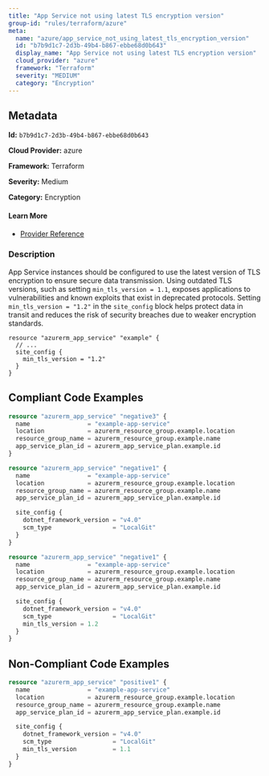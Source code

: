 ```yaml
---
title: "App Service not using latest TLS encryption version"
group-id: "rules/terraform/azure"
meta:
  name: "azure/app_service_not_using_latest_tls_encryption_version"
  id: "b7b9d1c7-2d3b-49b4-b867-ebbe68d0b643"
  display_name: "App Service not using latest TLS encryption version"
  cloud_provider: "azure"
  framework: "Terraform"
  severity: "MEDIUM"
  category: "Encryption"
---
```

## Metadata

**Id:** `b7b9d1c7-2d3b-49b4-b867-ebbe68d0b643`

**Cloud Provider:** azure

**Framework:** Terraform

**Severity:** Medium

**Category:** Encryption

#### Learn More

 - [Provider Reference](https://registry.terraform.io/providers/hashicorp/azurerm/latest/docs/resources/app_service#min_tls_version)

### Description

 App Service instances should be configured to use the latest version of TLS encryption to ensure secure data transmission. Using outdated TLS versions, such as setting `min_tls_version = 1.1`, exposes applications to vulnerabilities and known exploits that exist in deprecated protocols. Setting `min_tls_version = "1.2"` in the `site_config` block helps protect data in transit and reduces the risk of security breaches due to weaker encryption standards.

```
resource "azurerm_app_service" "example" {
  // ...
  site_config {
    min_tls_version = "1.2"
  }
}
```


## Compliant Code Examples
```terraform
resource "azurerm_app_service" "negative3" {
  name                = "example-app-service"
  location            = azurerm_resource_group.example.location
  resource_group_name = azurerm_resource_group.example.name
  app_service_plan_id = azurerm_app_service_plan.example.id
}

```

```terraform
resource "azurerm_app_service" "negative1" {
  name                = "example-app-service"
  location            = azurerm_resource_group.example.location
  resource_group_name = azurerm_resource_group.example.name
  app_service_plan_id = azurerm_app_service_plan.example.id

  site_config {
    dotnet_framework_version = "v4.0"
    scm_type                 = "LocalGit"
  }
}

```

```terraform
resource "azurerm_app_service" "negative1" {
  name                = "example-app-service"
  location            = azurerm_resource_group.example.location
  resource_group_name = azurerm_resource_group.example.name
  app_service_plan_id = azurerm_app_service_plan.example.id

  site_config {
    dotnet_framework_version = "v4.0"
    scm_type                 = "LocalGit"
    min_tls_version = 1.2
  }
}

```
## Non-Compliant Code Examples
```terraform
resource "azurerm_app_service" "positive1" {
  name                = "example-app-service"
  location            = azurerm_resource_group.example.location
  resource_group_name = azurerm_resource_group.example.name
  app_service_plan_id = azurerm_app_service_plan.example.id

  site_config {
    dotnet_framework_version = "v4.0"
    scm_type                 = "LocalGit"
    min_tls_version          = 1.1
  }
}

```